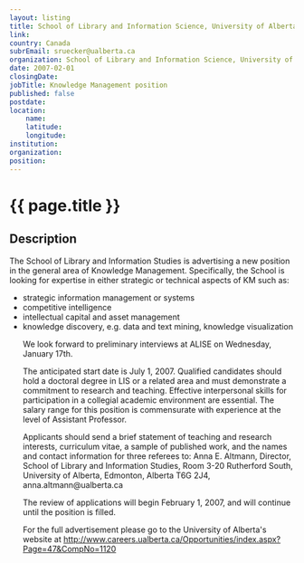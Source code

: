 ```yaml
---
layout: listing
title: School of Library and Information Science, University of Alberta - Knowledge Management position
link:
country: Canada
subrEmail: sruecker@ualberta.ca
organization: School of Library and Information Science, University of Alberta 
date: 2007-02-01
closingDate: 
jobTitle: Knowledge Management position
published: false
postdate:
location:
    name: 
    latitude: 
    longitude: 
institution: 
organization: 
position: 
--- 
```



# {{ page.title }}

## Description





<p>The School of Library and Information Studies is advertising a new position in the general area of Knowledge Management.  Specifically, the School is looking for expertise in either strategic or technical aspects of KM such as:</p>

<ul>
<li>strategic information management or systems</li>
<li>competitive intelligence</li>
<li>intellectual capital and asset management</li>
<li>knowledge discovery, e.g. data and text mining, knowledge visualization</li>

<p>We look forward to preliminary interviews at ALISE on Wednesday, January 17th.</p>

<p>The anticipated start date is July 1, 2007.  Qualified candidates should hold a doctoral degree in LIS or a related area and must demonstrate a commitment to research and teaching.  Effective interpersonal skills for participation in a collegial academic environment are essential. The salary range for this position is commensurate with experience at the level of Assistant Professor.</p>

<p>Applicants should send a brief statement of teaching and research interests, curriculum vitae, a sample of published work, and the names and contact information for three referees to:  Anna E.  Altmann, Director, School of Library and Information Studies, Room 3-20 Rutherford South, University of Alberta, Edmonton, Alberta T6G 2J4, anna.altmann@ualberta.ca</p>

<p>The review of applications will begin February 1, 2007, and will continue until the position is filled.</p>

<p>For the full advertisement please go to the University of Alberta's website at <a href="http://www.careers.ualberta.ca/Opportunities/index.aspx?Page=47&CompNo=1120">http://www.careers.ualberta.ca/Opportunities/index.aspx?Page=47&CompNo=1120</p>


